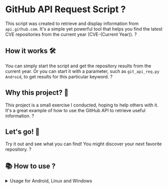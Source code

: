 # GitHub API Request Script ?

This script was created to retrieve and display information from `api.github.com`. It's a simple yet powerful tool that helps you find the latest CVE repositories from the current year (CVE-(Current Year)). ?

## How it works 🛠️

You can simply start the script and get the repository results from the current year. Or you can start it with a parameter, such as `git_api_req.py Android`, to get results for this particular keyword. ?

## Why this project? 🤖

This project is a small exercise I conducted, hoping to help others with it. It's a great example of how to use the GitHub API to retrieve useful information. ?

## Let's go! 🚀

Try it out and see what you can find! You might discover your next favorite repository. ?
## 📚 How to use ?
<details>
 <summary>Usage for Android, Linux and Windows</summary>

### 📱Tmux Android

```
 python3 git_api_req.py
 
 python3 git_api_req.py Crawler 
```
### 🐧Bash  
```
 python3 git_api_req.py
 
 python3 git_api_req.py Crawler 
```
### 🖥️ Windows  
```
 PS> py git_api_req.py
 PS> py git_api_req.py Crawler 
```

</details>
